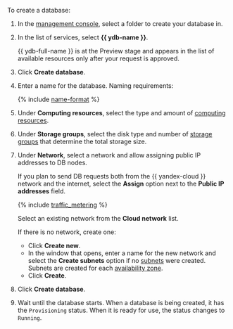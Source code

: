 To create a database:

1. In the [management console](https://console.cloud.yandex.com), select a folder to create your database in.

1. In the list of services, select **{{ ydb-name }}**.

    {{ ydb-full-name }} is at the Preview stage and appears in the list of available resources only after your request is approved.

1. Click **Create database**.

1. Enter a name for the database. Naming requirements:

    {% include [name-format](../name-format.md) %}

1. Under **Computing resources**, select the type and amount of [computing resources](../../ydb/concepts/resources.md#resource-presets).

1. Under **Storage groups**, select the disk type and number of [storage groups](../../ydb/concepts/resources.md#storage-groups) that determine the total storage size.

1. Under **Network**, select a network and allow assigning public IP addresses to DB nodes.

   If you plan to send DB requests both from the {{ yandex-cloud }} network and the internet, select the **Assign** option next to the **Public IP addresses** field.

   {% include  [traffic_metering](../../ydb/_includes/traffic_metering.md) %}

   Select an existing network from the **Cloud network** list.

   If there is no network, create one:
   * Click **Create new**.
   * In the window that opens, enter a name for the new network and select the **Create subnets** option if no [subnets](../../vpc/concepts/network.md#subnet) were created. Subnets are created for each [availability zone](../../overview/concepts/geo-scope.md).
   * Click **Create**.

1. Click **Create database**.

1. Wait until the database starts. When a database is being created, it has the `Provisioning` status. When it is ready for use, the status changes to `Running`.

